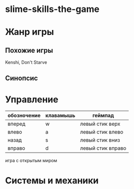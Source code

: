 # slime-skills-the-game

# Жанр игры

## Похожие игры

Kenshi, Don't Starve

## Синопсис

# Управление

| обозночение | клавамышь | геймпад |
| --- | --- | --- |
| вперед | w | левый стик верх |
| влево | a | левый стик влево |
| назад | s | левый стик вниз |
| вправо | d | левый стик вправо |

игра с открытым миром

# Системы и механики

